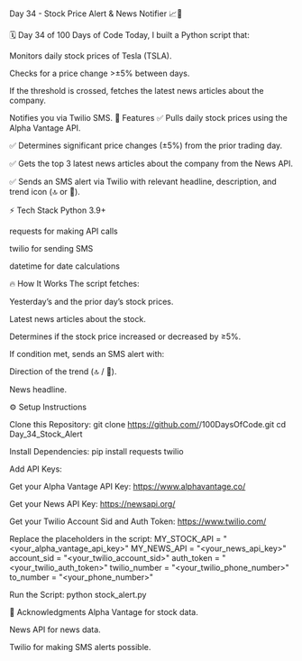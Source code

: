 Day 34 - Stock Price Alert & News Notifier 📈📱

🗓️ Day 34 of 100 Days of Code
Today, I built a Python script that:

Monitors daily stock prices of Tesla (TSLA).

Checks for a price change >±5% between days.

If the threshold is crossed, fetches the latest news articles about the company.

Notifies you via Twilio SMS.
🚀 Features
✅ Pulls daily stock prices using the Alpha Vantage API.

✅ Determines significant price changes (±5%) from the prior trading day.

✅ Gets the top 3 latest news articles about the company from the News API.

✅ Sends an SMS alert via Twilio with relevant headline, description, and trend icon (🔝 or 🔻).

⚡️ Tech Stack
Python 3.9+

requests for making API calls

twilio for sending SMS

datetime for date calculations

🔥 How It Works
The script fetches:

Yesterday’s and the prior day’s stock prices.

Latest news articles about the stock.

Determines if the stock price increased or decreased by ≥5%.

If condition met, sends an SMS alert with:

Direction of the trend (🔝 / 🔻).

News headline.

⚙️ Setup Instructions

Clone this Repository:
git clone https://github.com/<yourusername>/100DaysOfCode.git
cd Day_34_Stock_Alert

Install Dependencies:
pip install requests twilio

Add API Keys:

Get your Alpha Vantage API Key: https://www.alphavantage.co/

Get your News API Key: https://newsapi.org/

Get your Twilio Account Sid and Auth Token: https://www.twilio.com/

Replace the placeholders in the script:
MY_STOCK_API = "<your_alpha_vantage_api_key>"
MY_NEWS_API = "<your_news_api_key>"
account_sid = "<your_twilio_account_sid>"
auth_token = "<your_twilio_auth_token>"
twilio_number = "<your_twilio_phone_number>"
to_number = "<your_phone_number>"

Run the Script:
python stock_alert.py

🙌 Acknowledgments
Alpha Vantage for stock data.

News API for news data.

Twilio for making SMS alerts possible.


